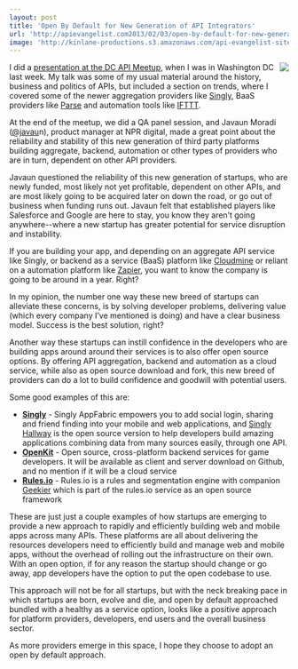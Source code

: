```yaml
---
layout: post
title: 'Open By Default for New Generation of API Integrators'
url: 'http://apievangelist.com2013/02/03/open-by-default-for-new-generation-of-api-integrators/'
image: 'http://kinlane-productions.s3.amazonaws.com/api-evangelist-site/blog/platform-stability.jpg'
---
```



<p>
     <img src="https://s3.amazonaws.com/kinlane-productions/platform-stability.jpg"  align="right" />
</p>
<p>
     I did a <a href="/2013/02/01/a-conversation-about-apis-in-washington-dc/">presentation at the DC API Meetup</a>, when I was in Washington DC last week. My talk was some of my usual material around the history, business and politics of APIs, but included a section on trends, where I covered some of the newer aggregation providers like <a title="Singly" href="http://singly.com">Singly</a>, BaaS providers like <a href="http://parse.com">Parse</a> and automation tools like <a href="http://ifttt.com">IFTTT</a>.
</p>
<p>
     At the end of the meetup, we did a QA panel session, and Javaun Moradi (<a href="https://twitter.com/javaun">@javau</a>n), product manager at NPR digital, made a great point about the reliability and stability of this new generation of third party platforms building aggregate, backend, automation or other types of providers who are in turn, dependent on other API providers.
</p>
<p>
     Javaun questioned the reliability of this new generation of startups, who are newly funded, most likely not yet profitable, dependent on other APIs, and are most likely going to be acquired later on down the road, or go out of business when funding runs out. Javaun felt that established players like Salesforce and Google are here to stay, you know they aren’t going anywhere--where a new startup has greater potential for service disruption and instability.
</p>
<p>
     If you are building your app, and depending on an aggregate API service like Singly, or backend as a service (BaaS) platform like <a href="http://cloudmine.me">Cloudmine</a> or reliant on a automation platform like <a href="http://zapier.com">Zapier</a>, you want to know the company is going to be around in a year. Right?
</p>
<p>
     In my opinion, the number one way these new breed of startups can alleviate these concerns, is by solving developer problems, delivering value (which every company I’ve mentioned is doing) and have a clear business model. Success is the best solution, right?
</p>
<p>
     Another way these startups can instill confidence in the developers who are building apps around around their services is to also offer open source options. By offering API aggregation, backend and automation as a cloud service, while also as open source download and fork, this new breed of providers can do a lot to build confidence and goodwill with potential users.
</p>
<p>
     Some good examples of this are:
</p>
<ul >
     <li>
          <strong><a title="Singly" href="http://singly.com">Singly</a></strong> - Singly AppFabric empowers you to add social login, sharing and friend finding into your mobile and web applications, and <a href="https://github.com/Singly/hallway">Singly Hallway</a> is the open source version to help developers build amazing applications combining data from many sources easily, through one API.
     </li>
     <li>
          <strong><a title="OpenKit" href="http://openkit.io/">OpenKit</a></strong> - Open source, cross-platform backend services for game developers. It will be available as client and server download on Github, and no mention if it will be a cloud service
     </li>
     <li>
          <strong><a href="https://rules.io/">Rules.io</a></strong> - Rules.io is a rules and segmentation engine with companion <a href="https://github.com/rulesio/geekier/wiki">Geekier</a> which is part of the rules.io service as an open source framework
     </li>
</ul>
<p>
     These are just just a couple examples of how startups are emerging to provide a new approach to rapidly and efficiently building web and mobile apps across many APIs. These platforms are all about delivering the resources developers need to efficiently build and manage web and mobile apps, without the overhead of rolling out the infrastructure on their own. With an open option, if for any reason the startup should change or go away, app developers have the option to put the open codebase to use.
</p>
<p>
     This approach will not be for all startups, but with the neck breaking pace in which startups are born, evolve and die, and open by default approached bundled with a healthy as a service option, looks like a positive approach for platform providers, developers, end users and the overall business sector.
</p>
<p>
     As more providers emerge in this space, I hope they choose to adopt an open by default approach.
</p>
